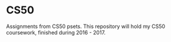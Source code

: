 # CS50
Assignments from CS50 psets.
This repository will hold my CS50 coursework, finished during 2016 - 2017. 
